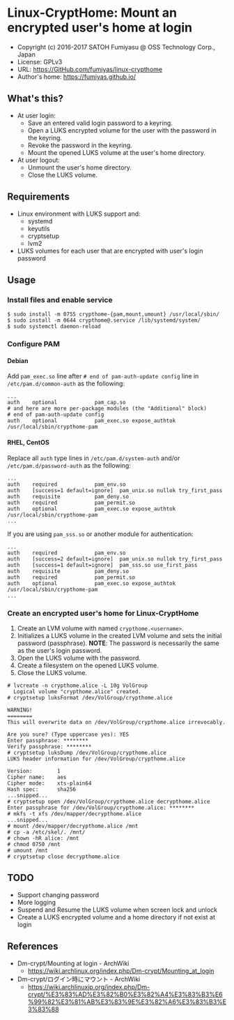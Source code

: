 Linux-CryptHome: Mount an encrypted user's home at login
======================================================================

  * Copyright (c) 2016-2017 SATOH Fumiyasu @ OSS Technology Corp., Japan
  * License: GPLv3
  * URL: <https://GitHub.com/fumiyas/linux-crypthome>
  * Author's home: <https://fumiyas.github.io/>

What's this?
----------------------------------------------------------------------

  * At user login:
    * Save an entered valid login password to a keyring.
    * Open a LUKS encrypted volume for the user with the password
      in the keyring.
    * Revoke the password in the keyring.
    * Mount the opened LUKS volume at the user's home directory.
  * At user logout:
    * Unmount the user's home directory.
    * Close the LUKS volume.

Requirements
----------------------------------------------------------------------

  * Linux environment with LUKS support and:
    * systemd
    * keyutils
    * cryptsetup
    * lvm2
  * LUKS volumes for each user that are encrypted with user's login password

Usage
----------------------------------------------------------------------

### Install files and enable service

```console
$ sudo install -m 0755 crypthome-{pam,mount,umount} /usr/local/sbin/
$ sudo install -m 0644 crypthome@.service /lib/systemd/system/
$ sudo systemctl daemon-reload
```

### Configure PAM

#### Debian

Add `pam_exec.so` line after `# end of pam-auth-update config` line in
`/etc/pam.d/common-auth` as the following:

```
...
auth	optional			pam_cap.so
# and here are more per-package modules (the "Additional" block)
# end of pam-auth-update config
auth	optional			pam_exec.so expose_authtok /usr/local/sbin/crypthome-pam
```

#### RHEL, CentOS

Replace all `auth` type lines in `/etc/pam.d/system-auth` and/or
`/etc/pam.d/password-auth` as the following:

```
...
auth	required			pam_env.so
auth	[success=1 default=ignore]	pam_unix.so nullok try_first_pass
auth	requisite			pam_deny.so
auth	required			pam_permit.so
auth	optional			pam_exec.so expose_authtok /usr/local/sbin/crypthome-pam
...
```

If you are using `pam_sss.so` or another module for authentication:

```
...
auth	required			pam_env.so
auth	[success=2 default=ignore]	pam_unix.so nullok try_first_pass
auth	[success=1 default=ignore]	pam_sss.so use_first_pass
auth	requisite			pam_deny.so
auth	required			pam_permit.so
auth	optional			pam_exec.so expose_authtok /usr/local/sbin/crypthome-pam
...
```

### Create an encrypted user's home for Linux-CryptHome

  1. Create an LVM volume with named `crypthome.<username>`.
  2. Initializes a LUKS volume in the created LVM volume and sets
     the initial password (passphrase). **NOTE**: The password is
     necessarily the same as the user's login password.
  3. Open the LUKS volume with the password.
  4. Create a filesystem on the opened LUKS volume.
  5. Close the LUKS volume.

```console
# lvcreate -n crypthome.alice -L 10g VolGroup
  Logical volume "crypthome.alice" created.
# cryptsetup luksFormat /dev/VolGroup/crypthome.alice

WARNING!
========
This will overwrite data on /dev/VolGroup/crypthome.alice irrevocably.

Are you sure? (Type uppercase yes): YES
Enter passphrase: ********
Verify passphrase: ********
# cryptsetup luksDump /dev/VolGroup/crypthome.alice
LUKS header information for /dev/VolGroup/crypthome.alice

Version:        1
Cipher name:    aes
Cipher mode:    xts-plain64
Hash spec:      sha256
...snipped...
# cryptsetup open /dev/VolGroup/crypthome.alice decrypthome.alice
Enter passphrase for /dev/VolGroup/crypthome.alice: ********
# mkfs -t xfs /dev/mapper/decrypthome.alice
...snipped...
# mount /dev/mapper/decrypthome.alice /mnt
# cp -a /etc/skel/. /mnt/
# chown -hR alice: /mnt
# chmod 0750 /mnt
# umount /mnt
# cryptsetup close decrypthome.alice
```

TODO
----------------------------------------------------------------------

  * Support changing password
  * More logging
  * Suspend and Resume the LUKS volume when screen lock and unlock
  * Create a LUKS encrypted volume and a home directory if not exist at login

References
----------------------------------------------------------------------

  * Dm-crypt/Mounting at login - ArchWiki
    * https://wiki.archlinux.org/index.php/Dm-crypt/Mounting_at_login
  * Dm-crypt/ログイン時にマウント - ArchWiki
    * https://wiki.archlinuxjp.org/index.php/Dm-crypt/%E3%83%AD%E3%82%B0%E3%82%A4%E3%83%B3%E6%99%82%E3%81%AB%E3%83%9E%E3%82%A6%E3%83%B3%E3%83%88
